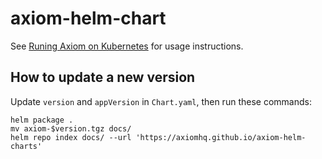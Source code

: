 # axiom-helm-chart

See [Runing Axiom on Kubernetes](https://www.axiom.co/docs/install/kubernetes)
for usage instructions.

## How to update a new version

Update `version` and `appVersion` in `Chart.yaml`, then run these commands:

```shell
helm package .
mv axiom-$version.tgz docs/
helm repo index docs/ --url 'https://axiomhq.github.io/axiom-helm-charts'
```
